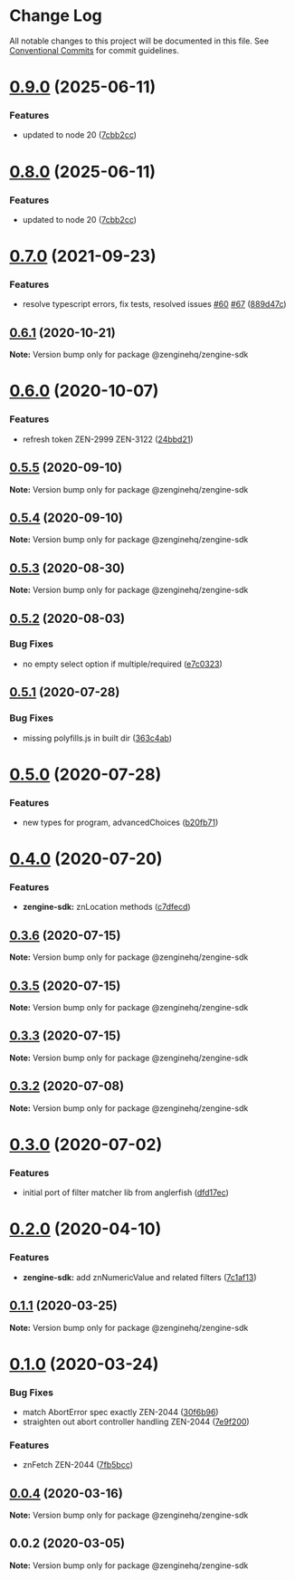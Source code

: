 # Change Log

All notable changes to this project will be documented in this file.
See [Conventional Commits](https://conventionalcommits.org) for commit guidelines.

# [0.9.0](https://github.com/ZengineHQ/zengine-sdk/compare/@zenginehq/zengine-sdk@0.7.0...@zenginehq/zengine-sdk@0.9.0) (2025-06-11)


### Features

* updated to node 20 ([7cbb2cc](https://github.com/ZengineHQ/zengine-sdk/commit/7cbb2ccb287406eaa52b4795056ed33889f6a8db))





# [0.8.0](https://github.com/ZengineHQ/zengine-sdk/compare/@zenginehq/zengine-sdk@0.7.0...@zenginehq/zengine-sdk@0.8.0) (2025-06-11)


### Features

* updated to node 20 ([7cbb2cc](https://github.com/ZengineHQ/zengine-sdk/commit/7cbb2ccb287406eaa52b4795056ed33889f6a8db))





# [0.7.0](https://github.com/ZengineHQ/zengine-sdk/compare/@zenginehq/zengine-sdk@0.6.1...@zenginehq/zengine-sdk@0.7.0) (2021-09-23)


### Features

* resolve typescript errors, fix tests, resolved issues [#60](https://github.com/ZengineHQ/zengine-sdk/issues/60) [#67](https://github.com/ZengineHQ/zengine-sdk/issues/67) ([889d47c](https://github.com/ZengineHQ/zengine-sdk/commit/889d47ce4b6de4b4de1a0c2e9dc4cca2b8454435))





## [0.6.1](https://github.com/ZengineHQ/zengine-sdk/compare/@zenginehq/zengine-sdk@0.6.0...@zenginehq/zengine-sdk@0.6.1) (2020-10-21)

**Note:** Version bump only for package @zenginehq/zengine-sdk





# [0.6.0](https://github.com/ZengineHQ/zengine-sdk/compare/@zenginehq/zengine-sdk@0.5.5...@zenginehq/zengine-sdk@0.6.0) (2020-10-07)


### Features

* refresh token ZEN-2999 ZEN-3122 ([24bbd21](https://github.com/ZengineHQ/zengine-sdk/commit/24bbd21ca0c6cb7ba446627ca2a36714636159a2))





## [0.5.5](https://github.com/ZengineHQ/zengine-sdk/compare/@zenginehq/zengine-sdk@0.5.4...@zenginehq/zengine-sdk@0.5.5) (2020-09-10)

**Note:** Version bump only for package @zenginehq/zengine-sdk





## [0.5.4](https://github.com/ZengineHQ/zengine-sdk/compare/@zenginehq/zengine-sdk@0.5.3...@zenginehq/zengine-sdk@0.5.4) (2020-09-10)

**Note:** Version bump only for package @zenginehq/zengine-sdk





## [0.5.3](https://github.com/ZengineHQ/zengine-sdk/compare/@zenginehq/zengine-sdk@0.5.2...@zenginehq/zengine-sdk@0.5.3) (2020-08-30)

**Note:** Version bump only for package @zenginehq/zengine-sdk





## [0.5.2](https://github.com/ZengineHQ/zengine-sdk/compare/@zenginehq/zengine-sdk@0.5.1...@zenginehq/zengine-sdk@0.5.2) (2020-08-03)


### Bug Fixes

* no empty select option if multiple/required ([e7c0323](https://github.com/ZengineHQ/zengine-sdk/commit/e7c032366728ca7db75cb33607a06319691a4ca2))





## [0.5.1](https://github.com/ZengineHQ/zengine-sdk/compare/@zenginehq/zengine-sdk@0.5.0...@zenginehq/zengine-sdk@0.5.1) (2020-07-28)


### Bug Fixes

* missing polyfills.js in built dir ([363c4ab](https://github.com/ZengineHQ/zengine-sdk/commit/363c4ab6a169063c5650c45917f06702c04347fa))





# [0.5.0](https://github.com/ZengineHQ/zengine-sdk/compare/@zenginehq/zengine-sdk@0.4.0...@zenginehq/zengine-sdk@0.5.0) (2020-07-28)


### Features

* new types for program, advancedChoices ([b20fb71](https://github.com/ZengineHQ/zengine-sdk/commit/b20fb713444454790bd6e2ed0407dd47b9231ac7))





# [0.4.0](https://github.com/ZengineHQ/zengine-sdk/compare/@zenginehq/zengine-sdk@0.3.6...@zenginehq/zengine-sdk@0.4.0) (2020-07-20)


### Features

* **zengine-sdk:** znLocation methods ([c7dfecd](https://github.com/ZengineHQ/zengine-sdk/commit/c7dfecd3352b4ad9d1f467a8a4a9bfcd9feb8a80))





## [0.3.6](https://github.com/ZengineHQ/zengine-sdk/compare/@zenginehq/zengine-sdk@0.3.5...@zenginehq/zengine-sdk@0.3.6) (2020-07-15)

**Note:** Version bump only for package @zenginehq/zengine-sdk





## [0.3.5](https://github.com/ZengineHQ/zengine-sdk/compare/@zenginehq/zengine-sdk@0.3.3...@zenginehq/zengine-sdk@0.3.5) (2020-07-15)

**Note:** Version bump only for package @zenginehq/zengine-sdk





## [0.3.3](https://github.com/ZengineHQ/zengine-sdk/compare/@zenginehq/zengine-sdk@0.3.2...@zenginehq/zengine-sdk@0.3.3) (2020-07-15)

**Note:** Version bump only for package @zenginehq/zengine-sdk





## [0.3.2](https://github.com/ZengineHQ/zengine-sdk/compare/@zenginehq/zengine-sdk@0.3.0...@zenginehq/zengine-sdk@0.3.2) (2020-07-08)

**Note:** Version bump only for package @zenginehq/zengine-sdk





# [0.3.0](https://github.com/ZengineHQ/zengine-sdk/compare/@zenginehq/zengine-sdk@0.2.0...@zenginehq/zengine-sdk@0.3.0) (2020-07-02)


### Features

* initial port of filter matcher lib from anglerfish ([dfd17ec](https://github.com/ZengineHQ/zengine-sdk/commit/dfd17ec197575c7f31aed58d3490bf26f567083d))





# [0.2.0](https://github.com/ZengineHQ/zengine-sdk/compare/@zenginehq/zengine-sdk@0.1.1...@zenginehq/zengine-sdk@0.2.0) (2020-04-10)


### Features

* **zengine-sdk:** add znNumericValue and related filters ([7c1af13](https://github.com/ZengineHQ/zengine-sdk/commit/7c1af134ddffd41faff1a31b429d9b69d543601e))





## [0.1.1](https://github.com/ZengineHQ/zengine-sdk/compare/@zenginehq/zengine-sdk@0.1.0...@zenginehq/zengine-sdk@0.1.1) (2020-03-25)

**Note:** Version bump only for package @zenginehq/zengine-sdk





# [0.1.0](https://github.com/ZengineHQ/zengine-sdk/compare/@zenginehq/zengine-sdk@0.0.4...@zenginehq/zengine-sdk@0.1.0) (2020-03-24)


### Bug Fixes

* match AbortError spec exactly ZEN-2044 ([30f6b96](https://github.com/ZengineHQ/zengine-sdk/commit/30f6b96ddf49e3f13610d8fadc59b9e0d361e29d))
* straighten out abort controller handling ZEN-2044 ([7e9f200](https://github.com/ZengineHQ/zengine-sdk/commit/7e9f200ebc11a48870f16d1d0ea7a9d4f0284063))


### Features

* znFetch ZEN-2044 ([7fb5bcc](https://github.com/ZengineHQ/zengine-sdk/commit/7fb5bcc3f1a0d0dbc249699b22290da4be917d20))





## [0.0.4](https://github.com/ZengineHQ/zengine-sdk/compare/@zenginehq/zengine-sdk@0.0.2...@zenginehq/zengine-sdk@0.0.4) (2020-03-16)

**Note:** Version bump only for package @zenginehq/zengine-sdk





## 0.0.2 (2020-03-05)

**Note:** Version bump only for package @zenginehq/zengine-sdk
